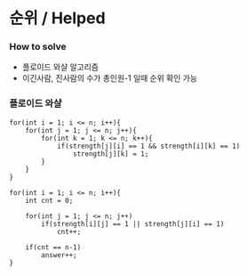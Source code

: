 # 순위 / Helped
### How to solve
- 플로이드 와샬 알고리즘
- 이긴사람, 진사람의 수가 총인원-1 일때 순위 확인 가능

### 플로이드 와샬
    for(int i = 1; i <= n; i++){
        for(int j = 1; j <= n; j++){
            for(int k = 1; k <= n; k++){
                if(strength[j][i] == 1 && strength[i][k] == 1)
                    strength[j][k] = 1;
            }
        }
    }
    
    for(int i = 1; i <= n; i++){
        int cnt = 0;
        
        for(int j = 1; j <= n; j++)
            if(strength[i][j] == 1 || strength[j][i] == 1)
                cnt++;
        
        if(cnt == n-1)
            answer++;
    }
